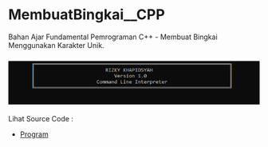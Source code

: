 # MembuatBingkai__CPP
Bahan Ajar Fundamental Pemrograman C++ - Membuat Bingkai Menggunakan Karakter Unik.<br><br>
<img src="https://github.com/RizkyKhapidsyah/MembuatBingkai__CPP/blob/master/MembuatBingkai__C/Result/001.PNG"><br><br>
Lihat Source Code : <br>
- <a href="https://github.com/RizkyKhapidsyah/MembuatBingkai__CPP/blob/master/MembuatBingkai__C/Source.cpp">Program</a>
